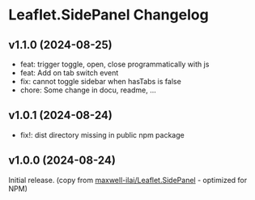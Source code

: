 # Leaflet.SidePanel Changelog

## v1.1.0 (2024-08-25)

- feat: trigger toggle, open, close programmatically with js
- feat: Add on tab switch event
- fix: cannot toggle sidebar when hasTabs is false
- chore: Some change in docu, readme, ...

## v1.0.1 (2024-08-24)

- fix!: dist directory missing in public npm package

## v1.0.0 (2024-08-24)

Initial release.
(copy from [maxwell-ilai/Leaflet.SidePanel](https://github.com/maxwell-ilai/Leaflet.SidePanel 'Leaflet.SidePanel by maxwell-ilai') - optimized for NPM)
